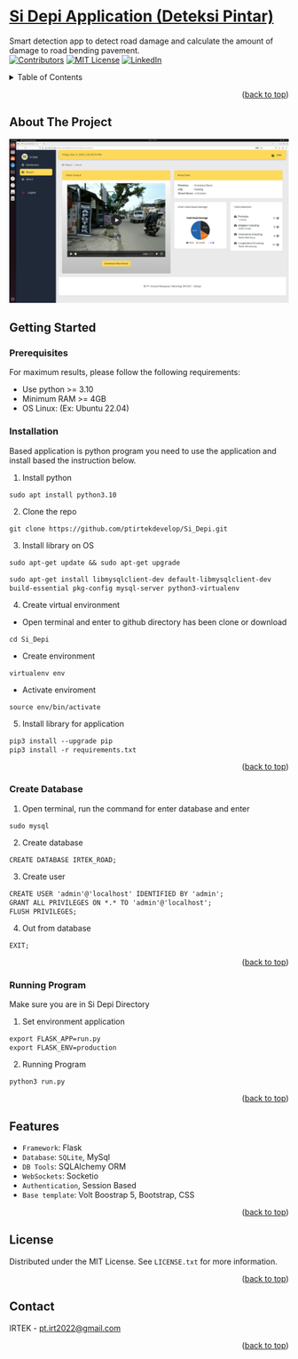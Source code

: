 <a name="readme-top"></a>

# [Si Depi Application (Deteksi Pintar)](https://github.com/ptirtekdevelop/Si_Depi.git)

Smart detection app to detect road damage and calculate the amount of damage to road bending pavement.
<br />
[![Contributors][contributors-shield]][contributors-url]
[![MIT License][license-shield]][license-url]
[![LinkedIn][linkedin-shield]][linkedin-url]

<!-- TABLE OF CONTENTS -->
<details>
  <summary>Table of Contents</summary>
  <ol>
    <li><a href="#about-the-project">About The Project</a></li>
    <li>
      <a href="#getting-started">Getting Started</a>
      <ul>
        <li><a href="#prerequisites">Prerequisites</a></li>
        <li><a href="#installation">Installation</a></li>
        <li><a href="#create-database">Create Database</a></li>
        <li><a href="#running-program">Running Program</a></li>
      </ul>
    </li>
    <li><a href="#feature">Features</a></li>
    <li><a href="#license">License</a></li>
    <li><a href="#contact">Contact</a></li>
  </ol>
</details>

<p align="right">(<a href="#readme-top">back to top</a>)</p>

## About The Project
[![Product Name Screen Shot][product-screenshot]](https://example.com)

## Getting Started
### Prerequisites
For maximum results, please follow the following requirements:
- Use python >= 3.10
- Minimum RAM >= 4GB 
- OS Linux: (Ex: Ubuntu 22.04)

### Installation
Based application is python program you need to use the application and install based the instruction below.
1. Install python
```
sudo apt install python3.10
```
2. Clone the repo
```
git clone https://github.com/ptirtekdevelop/Si_Depi.git
```
3. Install library on OS
```
sudo apt-get update && sudo apt-get upgrade

```
```
sudo apt-get install libmysqlclient-dev default-libmysqlclient-dev build-essential pkg-config mysql-server python3-virtualenv
```
4. Create virtual environment
- Open terminal and enter to github directory has been clone or download
```
cd Si_Depi
```
- Create environment
```
virtualenv env
```
- Activate enviroment
```
source env/bin/activate
```
5. Install library for application
```
pip3 install --upgrade pip
pip3 install -r requirements.txt
```
<p align="right">(<a href="#readme-top">back to top</a>)</p>

### Create Database
1. Open terminal, run the command for enter database and enter
```
sudo mysql
```
2. Create database
```
CREATE DATABASE IRTEK_ROAD;
```
3. Create user
```
CREATE USER 'admin'@'localhost' IDENTIFIED BY 'admin';
GRANT ALL PRIVILEGES ON *.* TO 'admin'@'localhost';
FLUSH PRIVILEGES;
```
4. Out from database
```
EXIT;

```
<p align="right">(<a href="#readme-top">back to top</a>)</p>

### Running Program
Make sure you are in Si Depi Directory
1. Set environment application
```
export FLASK_APP=run.py
export FLASK_ENV=production
```
2. Running Program
```
python3 run.py
```

<p align="right">(<a href="#readme-top">back to top</a>)</p>

## Features
- `Framework`: Flask
- `Database`:  `SQLite`, MySql
- `DB Tools`: SQLAlchemy ORM
- `WebSockets`: Socketio
- `Authentication`, Session Based
- `Base template`: Volt Boostrap 5, Bootstrap, CSS

<p align="right">(<a href="#readme-top">back to top</a>)</p>

## License

Distributed under the MIT License. See `LICENSE.txt` for more information.

<p align="right">(<a href="#readme-top">back to top</a>)</p>

## Contact

IRTEK - pt.irt2022@gmail.com

<p align="right">(<a href="#readme-top">back to top</a>)</p>


<!-- MARKDOWN LINKS & IMAGES -->
[contributors-shield]: https://img.shields.io/github/contributors/ptirtekdevelop/Si_Depi
[contributors-url]: https://github.com/ptirtekdevelop/Si_Depi/graphs/contributors

[license-shield]: https://img.shields.io/github/license/ptirtekdevelop/Si_Depi
[license-url]: https://github.com/ptirtekdevelop/Si_Depi/blob/main/LICENSE

[linkedin-shield]: https://img.shields.io/badge/-LinkedIn-black.svg?style=for-the-badge&logo=linkedin&colorB=555
[linkedin-url]: https://www.linkedin.com/company/pt-inovasi-rekayasa-teknologi-irtek/

[product-screenshot]: apps/static/assets/img/screenshot/output.jpg

